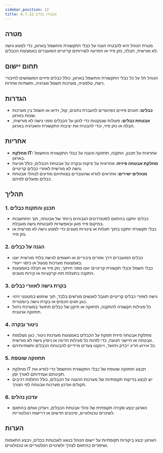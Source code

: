 ```yaml
---
sidebar_position: 12  
title: A.7.12 אבטחת כבלים
---
```



## מטרה  
מטרת הנוהל היא להבטיח הגנה על כבלי התקשורת והחשמל בארגון, כדי למנוע גישה לא מורשית, חבלה, נזק פיזי או הפרעה לשירותים קריטיים המועברים באמצעות הכבלים.

## תחום יישום  
הנוהל חל על כל כבלי התקשורת והחשמל בארגון, כולל כבלים פיזיים המשמשים לחיבורי רשת, טלפוניה, מערכות חשמל ואנרגיה, ותשתיות אחרות.

## הגדרות  
- **כבלים:** חוטים פיזיים המיועדים להעברת נתונים, קול, וידאו או חשמל בין מערכות שונות בארגון.
- **אבטחת כבלים:** פעולות שננקטות כדי להגן על הכבלים מפני גישה לא מורשית, חבלה או נזק פיזי, וכדי להבטיח את יציבות התקשורת והאנרגיה בארגון.

## אחריות  
- **מחלקת IT:** אחראית על תכנון, התקנה, תחזוקה והגנה על כבלי התקשורת והחשמל בארגון.
- **מחלקת אבטחה פיזית:** אחראית על פיקוח ובקרה על אבטחת הכבלים, כולל מניעת גישה לא מורשית לאזורי כבלים קריטיים.
- **מנהלים ישירים:** אחראים לוודא שהעובדים בצוותיהם מודעים לנוהלי אבטחת כבלים ופועלים לפיהם.

## תהליך  
### 1. תכנון והתקנת כבלים  
- כבלים יותקנו בהתאם לסטנדרטים הגבוהים ביותר של אבטחה, תוך התחשבות במיקום פיזי מוגן ובאפשרות לאבטחת גישה מוגבלת.
- כבלי תקשורת יותקנו בתוך תעלות או צינורות מוגנים כדי למנוע גישה לא מורשית או נזק פיזי.

### 2. הגנה על כבלים  
- כבלים המועברים דרך אזורים ציבוריים או חשופים לגישה בלתי מורשית יוגנו באמצעות מערכות מנעול או כיסוי ייעודי.
- כבלי חשמל וכבלי תקשורת קריטיים יוגנו מפני חיתוך, נזק פיזי או חבלה באמצעות התקנה בתעלות תת-קרקעיות או קירות מוגנים.

### 3. בקרת גישה לאזורי כבלים  
- גישה לאזורי כבלים קריטיים תוגבל לאנשים מורשים בלבד, תוך שימוש במנגנוני זיהוי כגון תגים חכמים או בקרת גישה ביומטרית.
- כל פעילות הקשורה להתקנה, תחזוקה או תיקון של כבלים תתועד במערכת ניהול תחזוקה ארגונית.

### 4. ניטור ובקרה  
- מחלקת אבטחה פיזית תפקח על הכבלים באמצעות מערכות ניטור, כגון מצלמות אבטחה או חיישני תנועה, כדי לזהות כל פעילות חריגה או ניסיון גישה לא מורשית.
- כל אירוע חריג ייבדק ויתועד, ויינקטו צעדים מיידיים להבטחת הכבלים ותשתיותיהם.

### 5. תחזוקה שוטפת  
- מחלקת IT תבצע תחזוקה שוטפת של כבלי התקשורת והחשמל כדי לוודא את תקינותם ועמידותם לאורך זמן.
- יש לבצע בדיקות תקופתיות של מערכות ההגנה על הכבלים, כולל החלפת רכיבים תקולים ועדכון מערכות אבטחה לפי הצורך.

### 6. עדכון נהלים  
- הארגון יבצע סקירה תקופתית של נהלי אבטחת הכבלים, ויעדכן אותם בהתאם לשינויים טכנולוגיים, סיכונים חדשים או דרישות רגולטוריות.

## הערות  
הארגון יבצע ביקורות תקופתיות על יישום הנוהל בנוגע לאבטחת כבלים, ויבצע התאמות ושיפורים בהתאם לצורך ולשינויים רגולטוריים או טכנולוגיים.